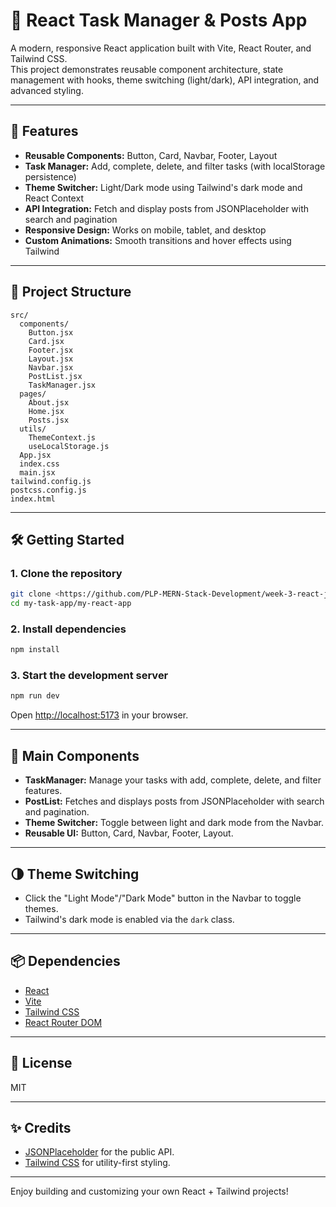 # 📝 React Task Manager & Posts App

A modern, responsive React application built with Vite, React Router, and Tailwind CSS.  
This project demonstrates reusable component architecture, state management with hooks, theme switching (light/dark), API integration, and advanced styling.

---

## 🚀 Features

- **Reusable Components:** Button, Card, Navbar, Footer, Layout
- **Task Manager:** Add, complete, delete, and filter tasks (with localStorage persistence)
- **Theme Switcher:** Light/Dark mode using Tailwind's dark mode and React Context
- **API Integration:** Fetch and display posts from JSONPlaceholder with search and pagination
- **Responsive Design:** Works on mobile, tablet, and desktop
- **Custom Animations:** Smooth transitions and hover effects using Tailwind

---

## 📂 Project Structure

```
src/
  components/
    Button.jsx
    Card.jsx
    Footer.jsx
    Layout.jsx
    Navbar.jsx
    PostList.jsx
    TaskManager.jsx
  pages/
    About.jsx
    Home.jsx
    Posts.jsx
  utils/
    ThemeContext.js
    useLocalStorage.js
  App.jsx
  index.css
  main.jsx
tailwind.config.js
postcss.config.js
index.html
```

---

## 🛠️ Getting Started

### 1. Clone the repository

```sh
git clone <https://github.com/PLP-MERN-Stack-Development/week-3-react-js-assignment-arnoldkhamisi.git>
cd my-task-app/my-react-app
```

### 2. Install dependencies

```sh
npm install
```

### 3. Start the development server

```sh
npm run dev
```

Open [http://localhost:5173](http://localhost:5173) in your browser.

---

## 🧩 Main Components

- **TaskManager:** Manage your tasks with add, complete, delete, and filter features.
- **PostList:** Fetches and displays posts from JSONPlaceholder with search and pagination.
- **Theme Switcher:** Toggle between light and dark mode from the Navbar.
- **Reusable UI:** Button, Card, Navbar, Footer, Layout.

---

## 🌗 Theme Switching

- Click the "Light Mode"/"Dark Mode" button in the Navbar to toggle themes.
- Tailwind's dark mode is enabled via the `dark` class.

---

## 📦 Dependencies

- [React](https://react.dev/)
- [Vite](https://vitejs.dev/)
- [Tailwind CSS](https://tailwindcss.com/)
- [React Router DOM](https://reactrouter.com/)

---

## 📜 License

MIT

---

## ✨ Credits

- [JSONPlaceholder](https://jsonplaceholder.typicode.com/) for the public API.
- [Tailwind CSS](https://tailwindcss.com/) for utility-first styling.

---

Enjoy building and customizing your own React + Tailwind projects!